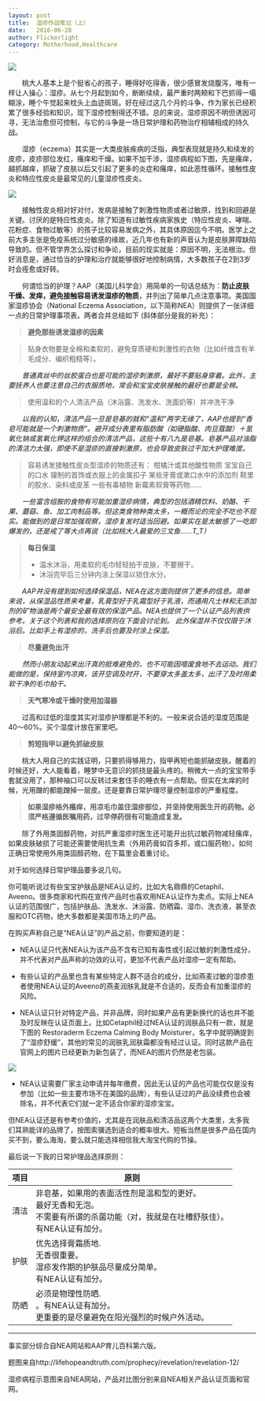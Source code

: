 ```yaml
---
layout: post
title:  湿疹作战笔记（上）
date:   2016-06-28
author: Flickerlight
category: Motherhood,Healthcare
---
```

<img src="/images/2016-06-28/woman-child-dragon.jpg">

&emsp;&emsp;桃大人基本上是个挺省心的孩子，睡得好吃得香，很少感冒发烧腹泻，唯有一样让人操心：湿疹。从七个月起到如今，断断续续，最严重时两颊和下巴抓得一塌糊涂，睡个午觉起来枕头上血迹斑斑。好在经过这几个月的斗争，作为家长已经积累了很多经验和知识，现下湿疹控制得还不错。总的来说，湿疹原因不明但诱因可寻，无法治愈但可控制，与它的斗争是一场日常护理和药物治疗相辅相成的持久战。

&emsp;&emsp;湿疹（eczema）其实是一大类皮肤疾病的泛指，典型表现就是持久和续发的皮疹，皮疹部位发红，瘙痒和干燥。如果不加干涉，湿疹病程如下图，先是瘙痒，越抓越痒，抓破了皮肤以后又引起了更多的炎症和瘙痒，如此恶性循环。接触性皮炎和特应性皮炎是最常见的儿童湿疹性皮炎。

<img src="/images/2016-06-28/red_dry_skin_flame.jpg">

&emsp;&emsp;接触性皮炎相对好对付，发病是接触了刺激性物质或者过敏原，找到和回避是关键。讨厌的是特应性皮炎。除了知道有过敏性疾病家族史（特应性皮炎、哮喘、花粉症、食物过敏等）的孩子比较容易发病之外，其具体原因迄今不明。医学上之前大多主张是免疫系统过分敏感的缘故，近几年也有新的声音认为是皮肤屏障缺陷导致的。但不管学界怎么探讨和争论，目前的现实就是：原因不明，无法根治。但好消息是，通过恰当的护理和治疗就能够很好地控制病情，大多数孩子在2到3岁时会痊愈或好转。

&emsp;&emsp;何谓恰当的护理？AAP（美国儿科学会）用简单的一句话总结为：**防止皮肤干燥、发痒，避免接触容易诱发湿疹的物质**，并列出了简单几点注意事项。美国国家湿疹协会（National Eczema Association，以下简称NEA）则提供了一张详细一点的日常护理事项表。两者合并总结如下 (斜体部分是我的补充）：

>**避免那些诱发湿疹的因素**

>贴身衣物要是全棉和柔软的，避免穿质硬和刺激性的衣物（比如纤维含有羊毛成分、编织粗糙等）。

_&emsp;&emsp;普通真丝中的丝胶蛋白也是可能的湿疹刺激原，最好不要贴身穿着。此外，主要抚养人也要注意自己的衣服质地，常会和宝宝皮肤接触的最好也要是全棉。_

>使用温和的个人清洁产品（沐浴露、洗发水、洗面奶等）并冲洗干净

_&emsp;&emsp;以我的认知，清洁产品一旦是皂基的就和“温和”两字无缘了，AAP也提到“香皂可能就是一个刺激物质”。避开成分表里有脂肪酸（如硬脂酸、肉豆蔻酸）＋氢氧化钠或氢氧化钾这样的组合的清洁产品，这些十有八九是皂基。皂基产品对油脂的清洁力太强，即使不是湿疹的直接刺激原，也会导致皮肤过干加大护理难度。_

>容易诱发接触性皮炎型湿疹的物质还有：
>  柑橘汁或其他酸性物质
>  宝宝自己的口水
>  镍制的首饰或衣服上的金属扣子
>  某些牙膏或漱口水中的添加剂
>  鞋里的胶水、染料或皮革
>  一些有毒植物
>  新霉素软膏等药物……

_&emsp;&emsp;一些富含组胺的食物有可能加重湿疹病情，典型的包括酒精饮料、奶酪、干果、蘑菇、鱼、加工肉制品等。但这类食物种类太多，一概而论的完全不吃也不现实。能做到的是日常加强观察，湿疹复发时适当回避。如果实在是太敏感了一吃即爆发的，还是戒了等大点再说（比如桃大人最爱的三文鱼……T_T）_

>**每日保湿**
>- 温水沐浴，用柔软的毛巾轻轻拍干皮肤，不要擦干。
>- 沐浴完毕后三分钟内涂上保湿以锁住水分。

_&emsp;&emsp;AAP并没有提到如何选择保湿品，NEA在这方面则提供了更多的信息。简单来说，从保湿品性质来考量，乳膏型好于乳霜型好于乳液，而通用凡士林和无添加剂的矿物油是两个最安全最有效的保湿产品。NEA也提供了一个认证产品列表供参考。关于这个列表和我的选择原则在下面会讨论到。
此外保湿并不仅仅限于沐浴后。比如手上有湿疹的，洗手后也要及时涂上保湿。_

>**尽量避免出汗**

_&emsp;&emsp;然而小朋友动起来出汗真的挺难避免的，也不可能因噎废食地不去运动。我们能做的是，保持室内凉爽，该开空调及时开，不要穿太多盖太多，出汗了及时用柔软干净的毛巾拍干。_

>**天气寒冷或干燥时使用加湿器**

&emsp;&emsp;过高和过低的湿度其实对湿疹护理都是不利的。一般来说合适的湿度范围是40～60%。买个湿度计放在家里吧。

>**剪短指甲以避免抓破皮肤**

&emsp;&emsp;桃大人用自己的实践证明，只要抓得够用力，指甲再短也能抓破皮肤。醒着的时候还好，大人能看着，睡梦中无意识的抓挠是最头疼的。稍微大一点的宝宝带手套就没用了，那种袖口可以反转过来套住手的睡衣有一点帮助。但实在太痒的时候，光用蹭的都能蹭掉一层皮。还是要靠日常护理尽量控制湿疹的严重程度。

>**如果湿疹格外瘙痒，用凉毛巾盖住湿疹部位，并坚持使用医生开的药物。必须严格遵循医嘱用药，过早停药很有可能造成复发。**

&emsp;&emsp;除了外用类固醇药物，对抗严重湿疹时医生还可能开出抗过敏药物减轻瘙痒，如果皮肤破损了可能还需要使用抗生素（外用药膏如百多邦，或口服药物）。如何正确日常使用外用类固醇药物，在下篇里会着重讨论。

对于如何选择日常护理品要多说几句。

你可能听说过有些宝宝护肤品是NEA认证的，比如大名鼎鼎的Cetaphil、Aveeno。很多商家和代购在宣传产品时也喜欢用NEA认证作为卖点。实际上NEA认证的范围很广，包括护肤品、洗发水、沐浴露、防晒霜、湿巾、洗衣液，甚至衣服和OTC药物，绝大多数都是美国市场上的产品。

在购买声称自己是“NEA认证”的产品之前，你要知道的是：

- NEA认证只代表NEA认为该产品不含有已知有毒性或引起过敏的刺激性成分，并不代表对产品声称的功效的认可，更加不代表产品对湿疹一定有帮助。

- 有些认证的产品里也含有某些特定人群不适合的成分，比如燕麦过敏的湿疹患者使用NEA认证的Aveeno的燕麦润肤乳就是不合适的，反而会有加重湿疹的风险。

- NEA认证只针对特定产品，并非品牌，同时如果产品有更新换代的话也并不能及时反映在认证页面上。比如Cetaphil经过NEA认证的润肤品只有一款，就是下图的 Restoraderm Eczema Calming Body Moisturer，名字中就明确提到了“湿疹舒缓”，其他的常见的润肤乳润肤霜都没有经过认证。同时这款产品在官网上的图片已经更新为新包装了，而NEA的图片仍然是老包装。

<img src="/images/2016-06-28/cetaphil_compare.jpeg">

- NEA认证需要厂家主动申请并每年缴费，因此无认证的产品也可能仅仅是没有参加（比如一些主要市场不在美国的品牌），有些认证过的产品没续费也会被除名，并不代表它们就一定不适合你家的湿疹宝宝。

但NEA认证还是有参考价值的，尤其是在润肤品和清洁品这两个大类里，太多我们耳熟能详的品牌了，按图索骥选到适合的概率很大。短板当然是很多产品在国内买不到，要么海淘，要么就只能选择相信我大淘宝代购的节操。

最后说一下我的日常护理品选择原则：

|项目|原则|
|---|---|
|清洁 | 非皂基，如果用的表面活性剂是温和型的更好。<br>最好无香和无泡。<br>不需要有所谓的杀菌功能（对，我就是在吐槽舒肤佳）。<br>有NEA认证有加分。|
|护肤|优先选择膏霜质地.<br>无香很重要。<br>湿疹发作期的护肤品尽量成分简单。<br>有NEA认证有加分。|
|防晒|必须是物理性防晒.<br>。有NEA认证有加分。<br>更重要的是尽量避免在阳光强烈的时候户外活动。|

------

事实部分综合自NEA网站和AAP育儿百科第六版。

题图来自http://lifehopeandtruth.com/prophecy/revelation/revelation-12/

湿疹病程示意图来自NEA网站，产品对比图分别来自NEA相关产品认证页面和官网。